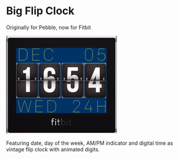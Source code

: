# Big Flip Clock
Originally for Pebble, now for Fitbit

![Example](screenshot.gif "Example")

Featuring date, day of the week, AM/PM indicator and digital time as vintage flip clock with animated digits.

